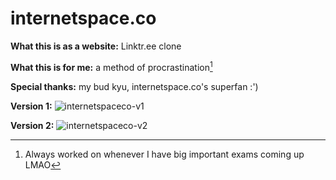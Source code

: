 # internetspace.co

**What this is as a website:**
Linktr.ee clone


**What this is for me:**
a method of procrastination[^1]

**Special thanks:**
my bud kyu, internetspace.co's superfan :')


**Version 1:**
![internetspaceco-v1](https://user-images.githubusercontent.com/26179641/143826240-6ed8de4c-2249-474f-b6d8-acf57b78f581.png)

**Version 2:**
![internetspaceco-v2](https://user-images.githubusercontent.com/26179641/143826258-85aca1dd-c75e-4502-89df-d1af1b549504.png)


[^1]: Always worked on whenever I have big important exams coming up LMAO
